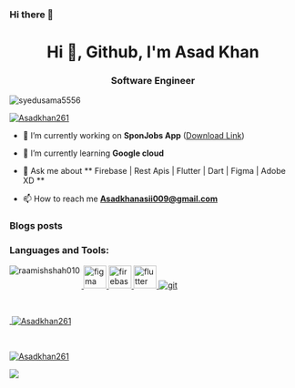 ### Hi there 👋

<h1 align="center">Hi 👋, Github, I'm  Asad Khan</h1>
<h3 align="center">Software Engineer</h3>

<p align="left"> <img src="https://komarev.com/ghpvc/?username=Asadkhan261&label=Profile%20views&color=0e75b6&style=flat" alt="syedusama5556" /> </p>

<p align="left"> <a href="https://github.com/ryo-ma/github-profile-trophy"><img src="https://github-profile-trophy.vercel.app/?username=Asadkhan261" alt="Asadkhan261" /></a> </p>

- 🔭 I’m currently working on **SponJobs App**  (<a href="https://play.google.com/store/apps/details?id=com.solodev.sponemployer" target="_blank"><u>Download Link</u></a>) 

- 🌱 I’m currently learning **Google cloud**

- 💬 Ask me about **  Firebase | Rest Apis | Flutter | Dart | Figma | Adobe XD **

- 📫 How to reach me **Asadkhanasii009@gmail.com**

### Blogs posts
<!-- BLOG-POST-LIST:START -->
<!-- BLOG-POST-LIST:END -->



<h3 align="left">Languages and Tools:</h3>

<p align="left"> 
  <a href="https://developer.android.com" target="_blank"> <img 
  <a href="https://www.figma.com/" target="_blank"> <img src="https://www.vectorlogo.zone/logos/figma/figma-icon.svg" alt="figma" width="40" height="40"/> </a> 
  <a href="https://firebase.google.com/" target="_blank"> <img src="https://www.vectorlogo.zone/logos/firebase/firebase-icon.svg" alt="firebase" width="40" height="40"/> </a> 
  <a href="https://flutter.dev" target="_blank"> <img src="https://www.vectorlogo.zone/logos/flutterio/flutterio-icon.svg" alt="flutter" width="40" height="40"/> </a> <a href="https://git-scm.com/" target="_blank"> <img src="https://www.vectorlogo.zone/logos/git-scm/git-scm-icon.svg" alt="git" 




<p><img align="left" src="https://github-readme-stats.vercel.app/api/top-langs?username=Asadkhan261&show_icons=true&locale=en&layout=compact&langs_count=20" alt="raamishshah010" /></p><br>

<p>&nbsp;<img align="center" src="https://github-readme-stats.vercel.app/api?username=sadkhan261&show_icons=true&locale=en&count_private=true" alt="Asadkhan261" /></p><br>

<p><img align="center" src="https://github-readme-streak-stats.herokuapp.com/?user=Asadkhan261&" alt="Asadkhan261" /></p>

![](https://hit.yhype.me/github/profile?user_id=29094408)

